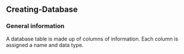 ## Creating-Database

### General information

A database table is made up of columns of information. Each column is assigned a name and data type.
